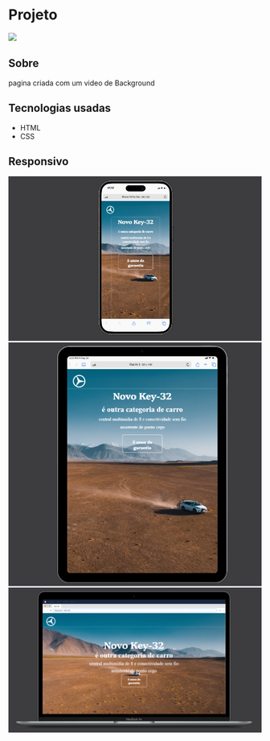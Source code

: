 # Projeto
<img src="img/site-cark.gif">

## Sobre
pagina criada com um video de Background

## Tecnologias usadas
- HTML
- CSS

## Responsivo

<img src="img/Phone.png">

<img src="img/Tablet.png">

<img src="img/Laptop.png">
